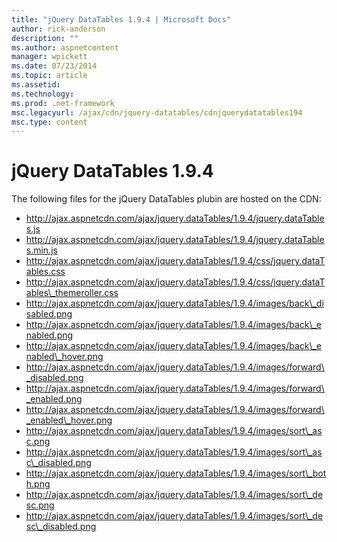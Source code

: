 ```yaml
---
title: "jQuery DataTables 1.9.4 | Microsoft Docs"
author: rick-anderson
description: ""
ms.author: aspnetcontent
manager: wpickett
ms.date: 07/23/2014
ms.topic: article
ms.assetid: 
ms.technology: 
ms.prod: .net-framework
msc.legacyurl: /ajax/cdn/jquery-datatables/cdnjquerydatatables194
msc.type: content
---
```

jQuery DataTables 1.9.4
====================
The following files for the jQuery DataTables plubin are hosted on the CDN:

- http://ajax.aspnetcdn.com/ajax/jquery.dataTables/1.9.4/jquery.dataTables.js
- http://ajax.aspnetcdn.com/ajax/jquery.dataTables/1.9.4/jquery.dataTables.min.js
- http://ajax.aspnetcdn.com/ajax/jquery.dataTables/1.9.4/css/jquery.dataTables.css
- http://ajax.aspnetcdn.com/ajax/jquery.dataTables/1.9.4/css/jquery.dataTables\_themeroller.css
- http://ajax.aspnetcdn.com/ajax/jquery.dataTables/1.9.4/images/back\_disabled.png
- http://ajax.aspnetcdn.com/ajax/jquery.dataTables/1.9.4/images/back\_enabled.png
- http://ajax.aspnetcdn.com/ajax/jquery.dataTables/1.9.4/images/back\_enabled\_hover.png
- http://ajax.aspnetcdn.com/ajax/jquery.dataTables/1.9.4/images/forward\_disabled.png
- http://ajax.aspnetcdn.com/ajax/jquery.dataTables/1.9.4/images/forward\_enabled.png
- http://ajax.aspnetcdn.com/ajax/jquery.dataTables/1.9.4/images/forward\_enabled\_hover.png
- http://ajax.aspnetcdn.com/ajax/jquery.dataTables/1.9.4/images/sort\_asc.png
- http://ajax.aspnetcdn.com/ajax/jquery.dataTables/1.9.4/images/sort\_asc\_disabled.png
- http://ajax.aspnetcdn.com/ajax/jquery.dataTables/1.9.4/images/sort\_both.png
- http://ajax.aspnetcdn.com/ajax/jquery.dataTables/1.9.4/images/sort\_desc.png
- http://ajax.aspnetcdn.com/ajax/jquery.dataTables/1.9.4/images/sort\_desc\_disabled.png